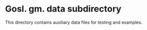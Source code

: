 # Gosl. gm. data subdirectory

This directory contains auxiliary data files for testing and examples.

